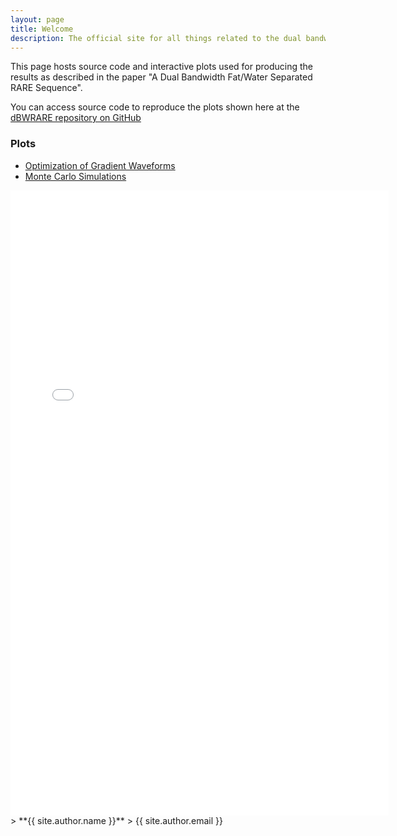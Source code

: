```yaml
---
layout: page
title: Welcome
description: The official site for all things related to the dual bandwidth RARE sequence
---
```


This page hosts source code and interactive plots used for producing the results as described in the paper "A Dual Bandwidth Fat/Water Separated RARE Sequence".

You can access source code to reproduce the plots shown here at the [dBWRARE repository on GitHub](https://github.com/henricryden/dbwRARE)

### Plots
- [Optimization of Gradient Waveforms](pages/overview)
- [Monte Carlo Simulations](pages/montecarlo)



<iframe src="/assets/plots/dBWRARE.html"
    sandbox="allow-same-origin allow-scripts"
    width="120%"
    height="1000"
    scrolling="no"
    seamless="seamless"
    frameborder="0">
</iframe>
> **{{ site.author.name }}**
>
{{ site.author.email }}
